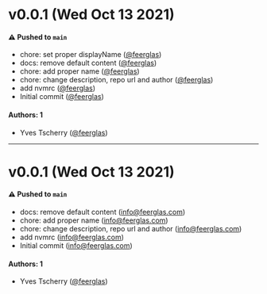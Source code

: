 # v0.0.1 (Wed Oct 13 2021)

#### ⚠️ Pushed to `main`

- chore: set proper displayName ([@feerglas](https://github.com/feerglas))
- docs: remove default content ([@feerglas](https://github.com/feerglas))
- chore: add proper name ([@feerglas](https://github.com/feerglas))
- chore: change description, repo url and author ([@feerglas](https://github.com/feerglas))
- add nvmrc ([@feerglas](https://github.com/feerglas))
- Initial commit ([@feerglas](https://github.com/feerglas))

#### Authors: 1

- Yves Tscherry ([@feerglas](https://github.com/feerglas))

---

# v0.0.1 (Wed Oct 13 2021)

#### ⚠️ Pushed to `main`

- docs: remove default content (info@feerglas.com)
- chore: add proper name (info@feerglas.com)
- chore: change description, repo url and author (info@feerglas.com)
- add nvmrc (info@feerglas.com)
- Initial commit (info@feerglas.com)

#### Authors: 1

- Yves Tscherry ([@feerglas](https://github.com/feerglas))
